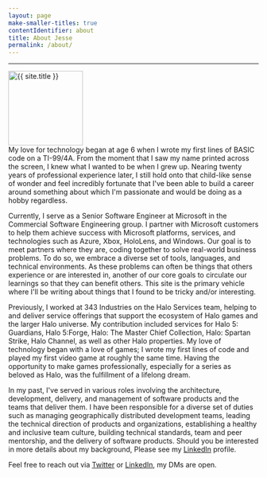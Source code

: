 ```yaml
---
layout: page
make-smaller-titles: true
contentIdentifier: about
title: About Jesse
permalink: /about/
---
```

<div class="container-fluid {{ page.contentIdentifier }}" markdown="block">
  <hr class="top-border" />
  <div class="gravatar">
    <img src="{{ site.title_image }}" class="img-circle about-image" height="150" width="150" alt="{{ site.title }}" />
  </div>
My love for technology began at age 6 when I wrote my first lines of BASIC code on a TI-99/4A. From the moment that I saw my name printed across the screen, I knew what I wanted to be  when I grew up. Nearing twenty years of professional experience later, I still hold onto that child-like sense of wonder and feel incredibly fortunate that I've been able to build a  career around something about which I'm passionate and would be doing as a hobby regardless.  
 
Currently, I serve as a Senior Software Engineer at Microsoft in the Commercial Software Engineering group.  I partner with Microsoft customers to help them achieve success with Microsoft platforms, services, and technologies such as Azure, Xbox, HoloLens, and Windows.  Our goal is to meet partners where they are, coding together to solve real-world business problems.  To do so, we embrace a diverse set of tools, languages, and technical environments.  As these problems can often be things that others experience or are interested in, another of our core goals to circulate our learnings so that they can benefit others.  This site is the primary vehicle where I'll be writing about things that I found to be tricky and/or interesting.
 
Previously, I worked at 343 Industries on the Halo Services team, helping to and deliver service offerings that support the ecosystem of Halo games and the larger Halo universe.  My  contribution included services for Halo 5: Guardians, Halo 5:Forge, Halo: The Master Chief Collection, Halo: Spartan Strike, Halo Channel, as well as other Halo properties.  My love of  technology began with a love of games; I wrote my first lines of code and played my first video game at roughly the same time.  Having the opportunity to  make games professionally,  especially for a series as beloved as Halo, was the fulfillment of a lifelong dream.  
 
In my past, I've served in various roles involving the architecture, development, delivery, and management of software products and the teams that deliver them.  I have been responsible for a diverse set of duties such as managing geographically distributed development teams, leading the technical direction of products and organizations, establishing a healthy and inclusive team culture, building technical standards, team and peer mentorship, and the delivery of software products.  Should you be interested in more details about my background, Please see my [LinkedIn](https://www.linkedin.com/in/jessesquire) profile.
 
Feel free to reach out via [Twitter](https://www.twitter.com/Jesse_Squire) or [LinkedIn](https://www.linkedin.com/in/jessesquire), my DMs are open.
</div>